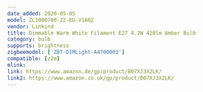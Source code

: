 ```yaml
---
date_added: 2020-05-05
model: ZL1000700-22-EU-V1A02
vendor: Linkind
title: Dimmable Warm White Filament E27 4.2W 420lm Amber Bulb
category: bulb
supports: brightness
zigbeemodel: ['ZBT-DIMLight-A4700003']
compatible: [z2m]
mlink: 
link: https://www.amazon.de/gp/product/B07XJ3X2LK/
link2: https://www.amazon.co.uk/gp/product/B07XJ3X2LK/
---
```

